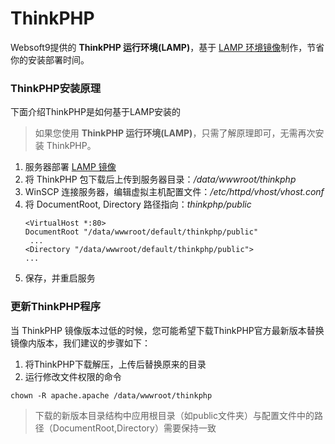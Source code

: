 # ThinkPHP

Websoft9提供的 **ThinkPHP 运行环境(LAMP)**，基于 [LAMP 环境镜像](https://support.websoft9.com/docs/lamp/zh)制作，节省你的安装部署时间。

### ThinkPHP安装原理

下面介绍ThinkPHP是如何基于LAMP安装的

> 如果您使用 **ThinkPHP 运行环境(LAMP)**，只需了解原理即可，无需再次安装 ThinkPHP。

1. 服务器部署 [LAMP 镜像](https://support.websoft9.com/docs/lamp/zh)
2. 将 ThinkPHP 包下载后上传到服务器目录：*/data/wwwroot/thinkphp*
3. WinSCP 连接服务器，编辑虚拟主机配置文件：*/etc/httpd/vhost/vhost.conf* 
4. 将 DocumentRoot, Directory 路径指向：*thinkphp/public*
   ~~~
   <VirtualHost *:80>
   DocumentRoot "/data/wwwroot/default/thinkphp/public"
    ...
   <Directory "/data/wwwroot/default/thinkphp/public">
   ...
   ~~~
5. 保存，并重启服务

### 更新ThinkPHP程序

当 ThinkPHP 镜像版本过低的时候，您可能希望下载ThinkPHP官方最新版本替换镜像内版本，我们建议的步骤如下：

 1. 将ThinkPHP下载解压，上传后替换原来的目录
 2. 运行修改文件权限的命令
   ~~~
   chown -R apache.apache /data/wwwroot/thinkphp
   ~~~
   
 >下载的新版本目录结构中应用根目录（如public文件夹）与配置文件中的路径（DocumentRoot,Directory）需要保持一致